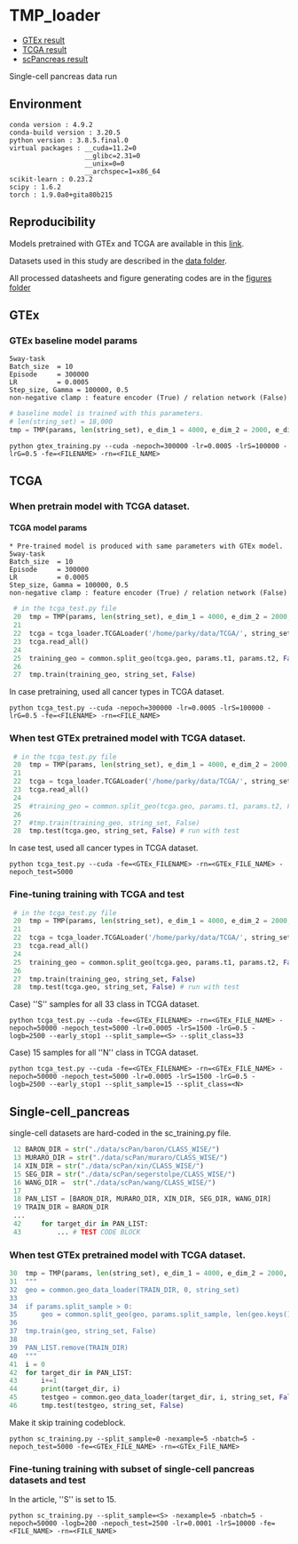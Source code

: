 # TMP_loader
* [GTEx result](https://github.com/iron-lion/tmp_model#gtex)
* [TCGA result](https://github.com/iron-lion/tmp_model#TCGA)
* [scPancreas result](https://github.com/iron-lion/tmp_model#Single-cell_pancreas)

Single-cell pancreas data run

## Environment
    conda version : 4.9.2
    conda-build version : 3.20.5
    python version : 3.8.5.final.0
    virtual packages : __cuda=11.2=0
                       __glibc=2.31=0
                       __unix=0=0
                       __archspec=1=x86_64
    scikit-learn : 0.23.2     
    scipy : 1.6.2      
    torch : 1.9.0a0+gita80b215 


## Reproducibility
Models pretrained with GTEx and TCGA are available in this [link](https://zenodo.org/record/5529755#.YVGe4bozawF).

Datasets used in this study are described in the [data folder](https://github.com/iron-lion/tmp_model/tree/master/data).

All processed datasheets and figure generating codes are in the [figures folder](https://github.com/iron-lion/tmp_model/tree/master/figs)

## GTEx

### GTEx baseline model params
    5way-task
    Batch_size  = 10
    Episode 	= 300000
    LR      	= 0.0005
    Step_size, Gamma = 100000, 0.5
    non-negative clamp : feature encoder (True) / relation network (False)

```python
# baseline model is trained with this parameters.
# len(string_set) = 18,000
tmp = TMP(params, len(string_set), e_dim_1 = 4000, e_dim_2 = 2000, e_dim_3 = 1000, r_dim_1 = 500, r_dim_2 = 100)
```
   
```
python gtex_training.py --cuda -nepoch=300000 -lr=0.0005 -lrS=100000 -lrG=0.5 -fe=<FILENAME> -rn=<FILE_NAME>
```

## TCGA

### When pretrain model with TCGA dataset.

#### TCGA model params
    * Pre-trained model is produced with same parameters with GTEx model.
    5way-task
    Batch_size  = 10
    Episode 	= 300000
    LR      	= 0.0005
    Step_size, Gamma = 100000, 0.5
    non-negative clamp : feature encoder (True) / relation network (False)

```python
 # in the tcga_test.py file
 20  tmp = TMP(params, len(string_set), e_dim_1 = 4000, e_dim_2 = 2000, e_dim_3 = 1000, r_dim_1 = 500, r_dim_2 = 100)
 21                                                                                 
 22  tcga = tcga_loader.TCGALoader('/home/parky/data/TCGA/', string_set)         
 23  tcga.read_all()                                                             
 24                                                                                 
 25  training_geo = common.split_geo(tcga.geo, params.t1, params.t2, False, 3, 0) # Last argument is a minimum size of data 
 26                                                                                 
 27  tmp.train(training_geo, string_set, False)
```
In case pretraining, used all cancer types in TCGA dataset.
```
python tcga_test.py --cuda -nepoch=300000 -lr=0.0005 -lrS=100000 -lrG=0.5 -fe=<FILENAME> -rn=<FILE_NAME>
```

### When test GTEx pretrained model with TCGA dataset.

```python
 # in the tcga_test.py file
 20  tmp = TMP(params, len(string_set), e_dim_1 = 4000, e_dim_2 = 2000, e_dim_3 = 1000, r_dim_1 = 500, r_dim_2 = 100)
 21                                                                                 
 22  tcga = tcga_loader.TCGALoader('/home/parky/data/TCGA/', string_set)         
 23  tcga.read_all()                                                             
 24                                                                                 
 25  #training_geo = common.split_geo(tcga.geo, params.t1, params.t2, False, 3, 200)
 26                                                                                 
 27  #tmp.train(training_geo, string_set, False)                                 
 28  tmp.test(tcga.geo, string_set, False) # run with test
```
In case test, used all cancer types in TCGA dataset.
```
python tcga_test.py --cuda -fe=<GTEx_FILENAME> -rn=<GTEx_FILE_NAME> -nepoch_test=5000
```

### Fine-tuning training with TCGA and test
```python
 # in the tcga_test.py file
 20  tmp = TMP(params, len(string_set), e_dim_1 = 4000, e_dim_2 = 2000, e_dim_3 = 1000, r_dim_1 = 500, r_dim_2 = 100)
 21                                                                                 
 22  tcga = tcga_loader.TCGALoader('/home/parky/data/TCGA/', string_set)         
 23  tcga.read_all()                                                             
 24                                                                                 
 25  training_geo = common.split_geo(tcga.geo, params.t1, params.t2, False, 3, 200)
 26                                                                                 
 27  tmp.train(training_geo, string_set, False)                                 
 28  tmp.test(tcga.geo, string_set, False) # run with test
```
Case) ''S'' samples for all 33 class in TCGA dataset.
```
python tcga_test.py --cuda -fe=<GTEx_FILENAME> -rn=<GTEx_FILE_NAME> -nepoch=50000 -nepoch_test=5000 -lr=0.0005 -lrS=1500 -lrG=0.5 -logb=2500 --early_stop1 --split_sample=<S> --split_class=33
```
Case) 15 samples for all ''N'' class in TCGA dataset.
```
python tcga_test.py --cuda -fe=<GTEx_FILENAME> -rn=<GTEx_FILE_NAME> -nepoch=50000 -nepoch_test=5000 -lr=0.0005 -lrS=1500 -lrG=0.5 -logb=2500 --early_stop1 --split_sample=15 --split_class=<N>
```

## Single-cell_pancreas
single-cell datasets are hard-coded in the sc_training.py file.

```python
 12 BARON_DIR = str("./data/scPan/baron/CLASS_WISE/")                               
 13 MURARO_DIR = str("./data/scPan/muraro/CLASS_WISE/")                             
 14 XIN_DIR = str("./data/scPan/xin/CLASS_WISE/")                                   
 15 SEG_DIR = str("./data/scPan/segerstolpe/CLASS_WISE/")                           
 16 WANG_DIR =  str("./data/scPan/wang/CLASS_WISE/")                                
 17                                                                                 
 18 PAN_LIST = [BARON_DIR, MURARO_DIR, XIN_DIR, SEG_DIR, WANG_DIR]                  
 19 TRAIN_DIR = BARON_DIR
 ...
 42     for target_dir in PAN_LIST:                                                 
 43         ... # TEST CODE BLOCK
```

### When test GTEx pretrained model with TCGA dataset.
```python
30  tmp = TMP(params, len(string_set), e_dim_1 = 4000, e_dim_2 = 2000, e_dim_3 = 1000, r_dim_1 = 500, r_dim_2 = 100)
31  """                                                                         
32  geo = common.geo_data_loader(TRAIN_DIR, 0, string_set)                      
33                                                                                 
34  if params.split_sample > 0:                                                 
35      geo = common.split_geo(geo, params.split_sample, len(geo.keys()), True, params.manual_seed)
36                                                                                  
37  tmp.train(geo, string_set, False)                                           
38                                                                                 
39  PAN_LIST.remove(TRAIN_DIR)                                                   
40  """                                                                         
41  i = 0                                                                       
42  for target_dir in PAN_LIST:                                                  
43      i+=1                                                                    
44      print(target_dir, i)                                                     
45      testgeo = common.geo_data_loader(target_dir, i, string_set, False)      
46      tmp.test(testgeo, string_set, False)  
```
Make it skip training codeblock.
```
python sc_training.py --split_sample=0 -nexample=5 -nbatch=5 -nepoch_test=5000 -fe=<GTEx_FILE_NAME> -rn=<GTEx_FilE_NAME>
```

### Fine-tuning training with subset of single-cell pancreas datasets and test

In the article, ''S'' is set to 15.

```
python sc_training.py --split_sample=<S> -nexample=5 -nbatch=5 -nepoch=50000 -logb=200 -nepoch_test=2500 -lr=0.0001 -lrS=10000 -fe=<FILE_NAME> -rn=<FILE_NAME>
```
